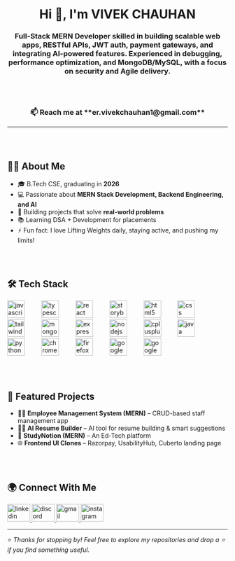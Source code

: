 <h1 align="center">Hi 👋, I'm VIVEK CHAUHAN</h1>
<h3 align="center">
Full-Stack MERN Developer skilled in building scalable web apps, RESTful APIs, JWT auth, payment gateways, and integrating AI-powered features.  
Experienced in debugging, performance optimization, and MongoDB/MySQL, with a focus on security and Agile delivery.
</h3>
  <br></br>
  <h3 align='center'>
📫 Reach me at **er.vivekchauhan1@gmail.com**
</h3>
</h3>

---

<br/><br/>

## 👨‍💻 About Me  
- 🎓 B.Tech CSE, graduating in **2026**  
- 💻 Passionate about **MERN Stack Development, Backend Engineering, and AI**  
- 🚀 Building projects that solve **real-world problems**  
- 📚 Learning DSA + Development for placements  
- ⚡ Fun fact: I love Lifting Weights daily, staying active, and pushing my limits!  

<br/><br/>

## 🛠️ Tech Stack  

<div align="left">
  <img src="https://cdn.jsdelivr.net/gh/devicons/devicon/icons/javascript/javascript-original.svg" height="40" alt="javascript" />
  <img width="30" />
  <img src="https://cdn.jsdelivr.net/gh/devicons/devicon/icons/typescript/typescript-original.svg" height="40" alt="typescript" />
  <img width="30" />
  <img src="https://cdn.jsdelivr.net/gh/devicons/devicon/icons/react/react-original.svg" height="40" alt="react" />
  <img width="30" />
  <img src="https://cdn.jsdelivr.net/gh/devicons/devicon/icons/storybook/storybook-original.svg" height="40" alt="storybook" />
  <img width="30" />
  <img src="https://cdn.jsdelivr.net/gh/devicons/devicon/icons/html5/html5-original.svg" height="40" alt="html5" />
  <img width="30" />
  <img src="https://cdn.jsdelivr.net/gh/devicons/devicon/icons/css3/css3-original.svg" height="40" alt="css" />
  <img width="30" />
  <img src="https://cdn.jsdelivr.net/gh/devicons/devicon/icons/tailwindcss/tailwindcss-original-wordmark.svg" height="40" alt="tailwindcss" />
  <img width="30" />
  <img src="https://cdn.jsdelivr.net/gh/devicons/devicon/icons/mongodb/mongodb-original.svg" height="40" alt="mongodb" />
  <img width="30" />
  <img src="https://cdn.jsdelivr.net/gh/devicons/devicon/icons/express/express-original.svg" height="40" alt="express" />
  <img width="30" />
  <img src="https://cdn.jsdelivr.net/gh/devicons/devicon/icons/nodejs/nodejs-original.svg" height="40" alt="nodejs" />
  <img width="30" />
  <img src="https://cdn.jsdelivr.net/gh/devicons/devicon/icons/cplusplus/cplusplus-original.svg" height="40" alt="cplusplus" />
  <img width="30" />
  <img src="https://cdn.jsdelivr.net/gh/devicons/devicon/icons/java/java-original.svg" height="40" alt="java" />
  <img width="30" />
  <img src="https://cdn.jsdelivr.net/gh/devicons/devicon/icons/python/python-original.svg" height="40" alt="python" />
  <img width="30" />
  <img src="https://cdn.jsdelivr.net/gh/devicons/devicon/icons/chrome/chrome-original.svg" height="40" alt="chrome" />
  <img width="30" />
  <img src="https://cdn.jsdelivr.net/gh/devicons/devicon/icons/firefox/firefox-original.svg" height="40" alt="firefox" />
  <img width="30" />
  <img src="https://cdn.jsdelivr.net/gh/devicons/devicon/icons/google/google-original.svg" height="40" alt="google" />
  <img width="30" />
  <img src="https://cdn.jsdelivr.net/gh/devicons/devicon/icons/googlecloud/googlecloud-original.svg" height="40" alt="googlecloud" />
</div>

<br/><br/>

## 📌 Featured Projects  

- 👨‍💼 **Employee Management System (MERN)** – CRUD-based staff management app  
- 🧑‍💻 **AI Resume Builder** – AI tool for resume building & smart suggestions  
- 🚖 **StudyNotion (MERN)** – An Ed-Tech platform  
- 🌐 **Frontend UI Clones** – Razorpay, UsabilityHub, Cuberto landing page  

<br/><br/>


## 🌍 Connect With Me  

<div align="left">
  <a href="https://linkedin.com/in/vivek004">
    <img src="https://raw.githubusercontent.com/maurodesouza/profile-readme-generator/master/src/assets/icons/social/linkedin/default.svg" width="52" height="40" alt="linkedin" />
  </a>
  <a href="https://discord.com/users/vivek004">
    <img src="https://raw.githubusercontent.com/maurodesouza/profile-readme-generator/master/src/assets/icons/social/discord/default.svg" width="52" height="40" alt="discord" />
  </a>
  <a href="mailto:er.vivekchauhan1@gmail.com">
    <img src="https://raw.githubusercontent.com/maurodesouza/profile-readme-generator/master/src/assets/icons/social/gmail/default.svg" width="52" height="40" alt="gmail" />
  </a>
  <a href="https://instagram.com/chauhan_vivek004">
    <img src="https://raw.githubusercontent.com/maurodesouza/profile-readme-generator/master/src/assets/icons/social/instagram/default.svg" width="52" height="40" alt="instagram" />
  </a>
</div>

---

⭐ *Thanks for stopping by! Feel free to explore my repositories and drop a ⭐ if you find something useful.*  
